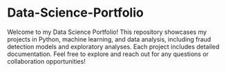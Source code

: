 # Data-Science-Portfolio
Welcome to my Data Science Portfolio! This repository showcases my projects in Python, machine learning, and data analysis, including fraud detection models and exploratory analyses. Each project includes detailed documentation. Feel free to explore and reach out for any questions or collaboration opportunities!
